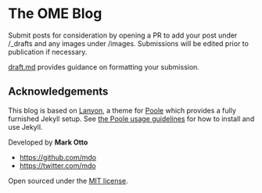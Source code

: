 # The OME Blog

Submit posts for consideration by opening a PR to add your post under
/_drafts and any images under /images. Submissions will be edited prior to
publication if necessary.

[draft.md](_drafts/draft.md) provides guidance on formatting your submission.

## Acknowledgements

This blog is based on [Lanyon](http://lanyon.getpoole.com), a theme for
[Poole](https://github.com/poole/poole) which provides a fully furnished
Jekyll setup. See [the Poole usage guidelines](https://github.com/poole/poole#usage)
for how to install and use Jekyll.

Developed by **Mark Otto**
- <https://github.com/mdo>
- <https://twitter.com/mdo>

Open sourced under the [MIT license](LICENSE.md).
